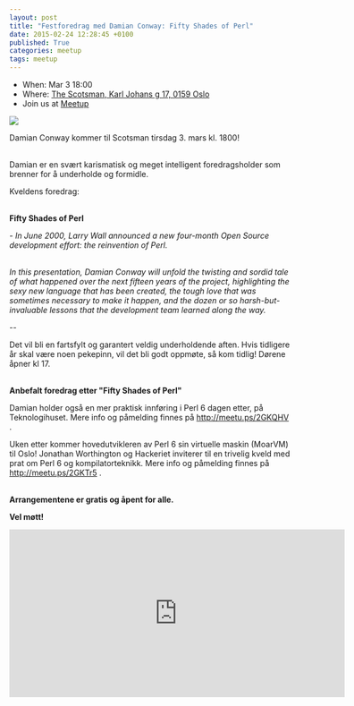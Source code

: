 ```yaml
---
layout: post
title: "Festforedrag med Damian Conway: Fifty Shades of Perl"
date: 2015-02-24 12:28:45 +0100
published: True
categories: meetup
tags: meetup
---
```


* When: Mar 3 18:00
* Where: [The Scotsman, Karl Johans g 17, 0159 Oslo](https://maps.google.com/maps?f=q&hl=en&q=Karl+Johans+g+17%2C+0159+Oslo%2C+Oslo%2C+no)
* Join us at [Meetup](https://www.meetup.com/Oslo-pm/events/220726599/)

<img src="http://photos4.meetupstatic.com/photos/event/3/7/2/7/600_434654119.jpeg">

Damian Conway kommer til Scotsman tirsdag 3. mars kl. 1800!

<br>Damian er en svært karismatisk og meget intelligent foredragsholder som brenner for å underholde og formidle.

Kveldens foredrag:

<br><b>Fifty Shades of Perl</b>

<i>- In June 2000, Larry Wall announced a new four-month Open Source development effort: the reinvention of Perl.</i>

<br><i>In this presentation, Damian Conway will unfold the twisting and sordid tale of what happened over the next fifteen years of the project, highlighting the sexy new language that has been created, the tough love that was sometimes necessary to make it happen, and the dozen or so harsh-but-invaluable lessons that the development team learned along the way.</i>

--<i><br></i>

Det vil bli en fartsfylt og garantert veldig underholdende aften. Hvis tidligere år skal være noen pekepinn, vil det bli godt oppmøte, så kom tidlig! Dørene åpner kl 17.

<br><b>Anbefalt foredrag etter &quot;Fifty Shades of Perl&quot;<br></b>

Damian holder også en mer praktisk innføring i Perl 6 dagen etter, på Teknologihuset. Mere info og påmelding finnes på <a class="linkified" href="http://meetu.ps/2GKQHV">http://meetu.ps/2GKQHV</a> .

Uken etter kommer hovedutvikleren av Perl 6 sin virtuelle maskin (MoarVM) til Oslo! Jonathan Worthington og Hackeriet inviterer til en trivelig kveld med prat om Perl 6 og kompilatorteknikk. Mere info og påmelding finnes på <a href="http://meetu.ps/2GKTr5"><a class="linkified" href="http://meetu.ps/2GKTr5">http://meetu.ps/2GKTr5</a></a> .

<br><b>Arrangementene er gratis og åpent for alle.</b>

<b>Vel møtt!</b>

<iframe class="google-maps" src="https://www.google.com/maps/embed/v1/place?q=q=Karl+Johans+g+17%2C+0159+Oslo%2C+Oslo%2C+no&key=AIzaSyASIjsQVcDWLnkdszZ-yw13Qcs-iFk8Q4Y" width="600" height="300" frameborder="0" allowfullscreen></iframe>
